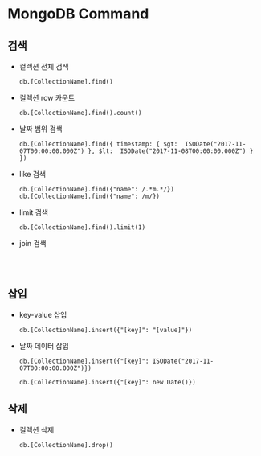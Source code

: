 # MongoDB Command

## 검색

* 컬렉션 전체 검색

  ```
  db.[CollectionName].find()
  ```

* 컬렉션 row 카운트

  ```
  db.[CollectionName].find().count()
  ```

* 날짜 범위 검색

  ```
  db.[CollectionName].find({ timestamp: { $gt:  ISODate("2017-11-07T00:00:00.000Z") }, $lt:  ISODate("2017-11-08T00:00:00.000Z") } })
  ```

* like 검색

  ```
  db.[CollectionName].find({"name": /.*m.*/})
  db.[CollectionName].find({"name": /m/})
  ```

* limit 검색

  ```
  db.[CollectionName].find().limit(1)
  ```

* join 검색

  ```

  ```

  ​



## 삽입

* key-value 삽입

  ```
  db.[CollectionName].insert({"[key]": "[value]"})
  ```

* 날짜 데이터 삽입

  ```
  db.[CollectionName].insert({"[key]": ISODate("2017-11-07T00:00:00.000Z")})
  ```

  ```
  db.[CollectionName].insert({"[key]": new Date()})
  ```



## 삭제

* 컬렉션 삭제

  ```
  db.[CollectionName].drop()
  ```

  ​